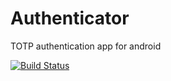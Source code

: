 # Authenticator
TOTP authentication app for android


[![Build Status](https://travis-ci.com/siddhantvinchurkar/authenticator.svg?branch=master)](https://travis-ci.com/siddhantvinchurkar/authenticator)
